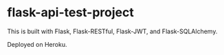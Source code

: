 # flask-api-test-project

This is built with Flask, Flask-RESTful, Flask-JWT, and Flask-SQLAlchemy.

Deployed on Heroku.
